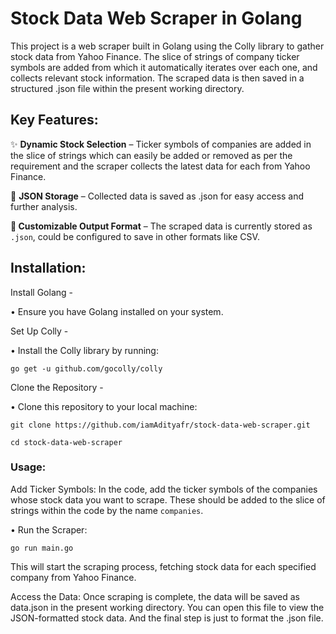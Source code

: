 # Stock Data Web Scraper in Golang

This project is a web scraper built in Golang using the Colly library to gather stock data from Yahoo Finance. The slice of strings of company ticker symbols are added from which it automatically iterates over each one, and collects relevant stock information. The scraped data is then saved in a structured .json file within the present working directory.

## Key Features:

✨ **Dynamic Stock Selection** – Ticker symbols of companies are added in the slice of strings which can easily be added or removed as per the requirement and the scraper collects the latest data for each from Yahoo Finance.

📁 **JSON Storage** – Collected data is saved as .json for easy access and further analysis.

**🔄 Customizable Output Format** – The scraped data is currently stored as `.json`, could be configured to save in other formats like CSV.


## Installation:
Install Golang -

• Ensure you have Golang installed on your system. 

Set Up Colly -

• Install the Colly library by running:

```
go get -u github.com/gocolly/colly
```
Clone the Repository -

• Clone this repository to your local machine:

```
git clone https://github.com/iamAdityafr/stock-data-web-scraper.git

cd stock-data-web-scraper
```
### Usage:
Add Ticker Symbols: In the code, add the ticker symbols of the companies whose stock data you want to scrape. These should be added to the slice of strings within the code by the name ```companies```.

• Run the Scraper:

```
go run main.go
```
This will start the scraping process, fetching stock data for each specified company from Yahoo Finance.

Access the Data: Once scraping is complete, the data will be saved as data.json in the present working directory. You can open this file to view the JSON-formatted stock data. And the final step is just to format the .json file.


